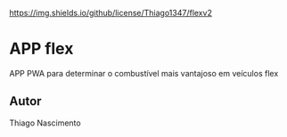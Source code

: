 https://img.shields.io/github/license/Thiago1347/flexv2

# APP flex
APP PWA para determinar o combustível mais vantajoso em veículos flex
## Autor
Thiago Nascimento
